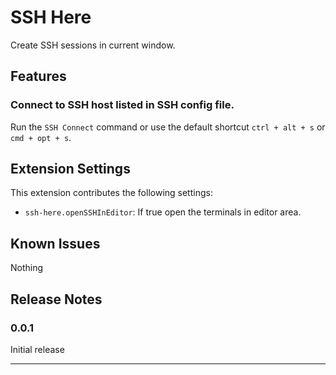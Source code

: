 # SSH Here

Create SSH sessions in current window.

## Features

### Connect to SSH host listed in SSH config file.

Run the `SSH Connect` command or use the default shortcut  `ctrl + alt + s` or `cmd + opt + s`.

## Extension Settings

This extension contributes the following settings:

* `ssh-here.openSSHInEditor`: If true open the terminals in editor area.

## Known Issues

Nothing

## Release Notes

### 0.0.1

Initial release 

***